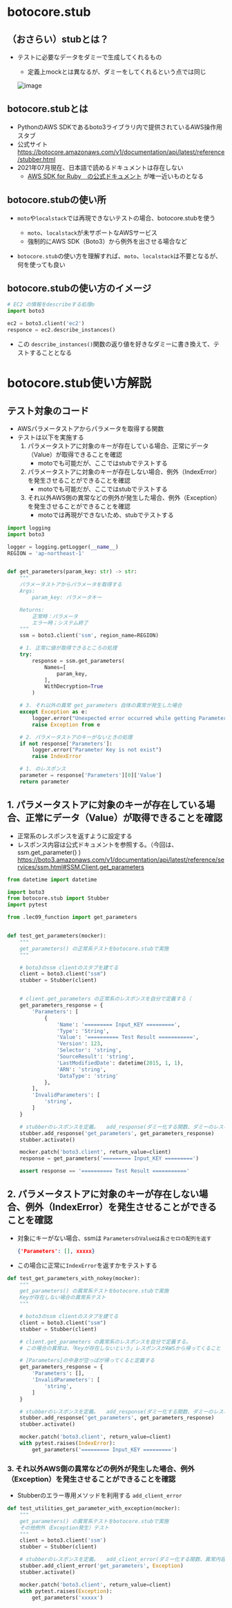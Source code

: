# botocore.stub 

  
    
## （おさらい）stubとは？
- テストに必要なデータをダミーで生成してくれるもの
    - 定義上mockとは異なるが、ダミーをしてくれるという点では同じ

    ![image](./pic/stub.png)
    
    

## botocore.stubとは
- PythonのAWS SDKであるboto3ライブラリ内で提供されているAWS操作用スタブ
- 公式サイト    
    https://botocore.amazonaws.com/v1/documentation/api/latest/reference/stubber.html
- 2021年07月現在、日本語で読めるドキュメントは存在しない
    - [AWS SDK for Ruby　の公式ドキュメント](https://docs.aws.amazon.com/ja_jp/sdk-for-ruby/v3/developer-guide/stubbing.html) が唯一近いものとなる
    
## botocore.stubの使い所
- `moto`や`localstack`では再現できないテストの場合、botocore.stubを使う
    - `moto`、`localstack`が未サポートなAWSサービス
    - 強制的にAWS SDK（Boto3）から例外を出させる場合など
    
- `botocore.stub`の使い方を理解すれば、`moto`、`localstack`は不要となるが、何を使っても良い
    

## botocore.stubの使い方のイメージ
```python
# EC2 の情報をdescribeする処理o
import boto3

ec2 = boto3.client('ec2')
responce = ec2.describe_instances()
```

- この `describe_instances()`関数の返り値を好きなダミーに書き換えて、テストすることとなる

# botocore.stub使い方解説    
## テスト対象のコード
- AWSパラメータストアからパラメータを取得する関数
- テストは以下を実施する
    1. パラメータストアに対象のキーが存在している場合、正常にデータ（Value）が取得できることを確認
        - motoでも可能だが、ここではstubでテストする
    2. パラメータストアに対象のキーが存在しない場合、例外（IndexError）を発生させることができることを確認
        - motoでも可能だが、ここではstubでテストする
    3. それ以外AWS側の異常などの例外が発生した場合、例外（Exception）を発生させることができることを確認
        - motoでは再現ができないため、stubでテストする

```python
import logging
import boto3

logger = logging.getLogger(__name__)
REGION = 'ap-northeast-1'


def get_parameters(param_key: str) -> str:
    """
    パラメータストアからパラメータを取得する
    Args:
        param_key: パラメータキー

    Returns:
        正常時：パラメータ
        エラー時；システム終了
    """
    ssm = boto3.client('ssm', region_name=REGION)

    # 1. 正常に値が取得できるところの処理
    try:
        response = ssm.get_parameters(
            Names=[
                param_key,
            ],
            WithDecryption=True
        )

    # 3. それ以外の異常 get_parameters 自体の異常が発生した場合
    except Exception as e:
        logger.error("Unexpected error occurred while getting Parameter, Error=%s", e)
        raise Exception from e

    # 2. パラメータストアのキーがないときの処理
    if not response['Parameters']:
        logger.error("Parameter Key is not exist")
        raise IndexError

    # 1. のレスポンス
    parameter = response['Parameters'][0]['Value']
    return parameter
```


## 1. パラメータストアに対象のキーが存在している場合、正常にデータ（Value）が取得できることを確認
- 正常系のレスポンスを返すように設定する
- レスポンス内容は公式ドキュメントを参照する。（今回は、ssm.get_parameter() )    
    https://boto3.amazonaws.com/v1/documentation/api/latest/reference/services/ssm.html#SSM.Client.get_parameters
    
```python
from datetime import datetime

import boto3
from botocore.stub import Stubber
import pytest

from .lec09_function import get_parameters


def test_get_parameters(mocker):
    """
    get_parameters() の正常系テストをbotocore.stubで実施
    """

    # boto3のssm clientのスタブを建てる
    client = boto3.client("ssm")
    stubber = Stubber(client)


    # client.get_parameters の正常系のレスポンスを自分で定義する（
    get_parameters_response = {
        'Parameters': [
            {
                'Name': '========= Input_KEY =========',
                'Type': 'String',
                'Value': '========== Test Result ===========',
                'Version': 123,
                'Selector': 'string',
                'SourceResult': 'string',
                'LastModifiedDate': datetime(2015, 1, 1),
                'ARN': 'string',
                'DataType': 'string'
            },
        ],
        'InvalidParameters': [
            'string',
        ]
    }

    # stubberのレスポンスを定義。　　add_response(ダミー化する関数、ダミーのレスポンス）
    stubber.add_response('get_parameters', get_parameters_response)
    stubber.activate()

    mocker.patch('boto3.client', return_value=client)
    response = get_parameters('========= Input_KEY =========')

    assert response == '========== Test Result ==========='
```

## 2. パラメータストアに対象のキーが存在しない場合、例外（IndexError）を発生させることができることを確認
- 対象にキーがない場合、ssmは `ParametersのValueは長さセロの配列を返す`
    ```json
    {'Parameters': [], xxxxx}
    ```
- この場合に正常に`IndexError`を返すかをテストする

```python
def test_get_parameters_with_nokey(mocker):
    """
    get_parameters() の異常系テストをbotocore.stubで実施
    Keyが存在しない場合の異常系テスト
    """

    # boto3のssm clientのスタブを建てる
    client = boto3.client("ssm")
    stubber = Stubber(client)

    # client.get_parameters の異常系のレスポンスを自分で定義する。
    # この場合の異常は、「Keyが存在しないという」レスポンスがAWSから帰ってくること

    # [Parameters]の中身が空っぽが帰ってくると定義する
    get_parameters_response = {
        'Parameters': [],
        'InvalidParameters': [
            'string',
        ]
    }

    # stubberのレスポンスを定義。　　add_response(ダミー化する関数、ダミーのレスポンス）
    stubber.add_response('get_parameters', get_parameters_response)
    stubber.activate()

    mocker.patch('boto3.client', return_value=client)
    with pytest.raises(IndexError):
        get_parameters('========= Input_KEY =========')
```



### 3. それ以外AWS側の異常などの例外が発生した場合、例外（Exception）を発生させることができることを確認
- Stubberのエラー専用メソッドを利用する `add_client_error`

```python
def test_utilities_get_parameter_with_exception(mocker):
    """
    get_parameters() の異常系テストをbotocore.stubで実施
    その他例外（Exception発生）テスト
    """
    client = boto3.client('ssm')
    stubber = Stubber(client)

    # stubberのレスポンスを定義。　　add_client_error(ダミー化する関数、異常内容）
    stubber.add_client_error('get_parameters', Exception)
    stubber.activate()

    mocker.patch('boto3.client', return_value=client)
    with pytest.raises(Exception):
        get_parameters('xxxxx')

```